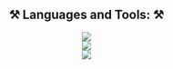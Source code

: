 <h2 align="center">⚒️ Languages and Tools: ⚒️</h2>
<div align="center">
    <img src="https://skillicons.dev/icons?i=js,ts,react,nodejs,nestjs" /><br>
    <img src="https://skillicons.dev/icons?i=html,css,sass,nextjs" /><br>
  <img src="https://skillicons.dev/icons?i=mongodb,mysql,linux,git" /><br>
</div>

